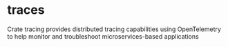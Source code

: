 # traces
Crate tracing provides distributed tracing capabilities using OpenTelemetry to help monitor and troubleshoot microservices-based applications
